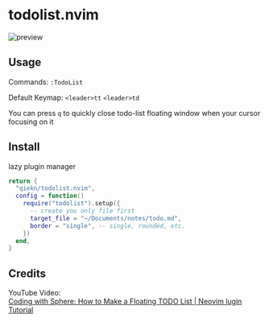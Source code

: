 # todolist.nvim

![preview](https://github.com/user-attachments/assets/afc2b24b-b882-4b7a-9b7c-3b4db4774527)

## Usage

Commands: `:TodoList`

Default Keymap: `<leader>tt` `<leader>td`

You can press `q` to quickly close todo-list floating window when your cursor focusing on it

## Install

lazy plugin manager

```lua
return {
  "qiekn/todolist.nvim",
  config = function()
    require("todolist").setup({
      -- create you only file first
      target_file = "~/Documents/notes/todo.md",
      border = "single", -- single, rounded, etc.
    })
  end,
}
```

## Credits

YouTube Video:  
[Coding with Sphere: How to Make a Floating TODO List | Neovim lugin Tutorial](https://www.youtube.com/watch?v=7Kzv3wUHtyU)
